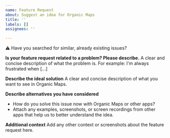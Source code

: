 ```yaml
---
name: Feature Request
about: Suggest an idea for Organic Maps
title: ''
labels: []
assignees: ''

---
```


⚠ Have you searched for similar, already existing issues?

**Is your feature request related to a problem? Please describe.**
A clear and concise description of what the problem is. For example:
I'm always frustrated when [...]


**Describe the ideal solution**
A clear and concise description of what you want to see in Organic Maps.


**Describe alternatives you have considered**
- How do you solve this issue now with Organic Maps or other apps?
- Attach any examples, screenshots, or screen recordings from other apps that help us to better understand the idea.


**Additional context**
Add any other context or screenshots about the feature request here.
